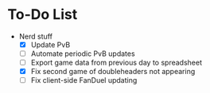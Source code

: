 # To-Do List

- Nerd stuff
    - [x] Update PvB
    - [ ] Automate periodic PvB updates
    - [ ] Export game data from previous day to spreadsheet
    - [x] Fix second game of doubleheaders not appearing
    - [ ] Fix client-side FanDuel updating